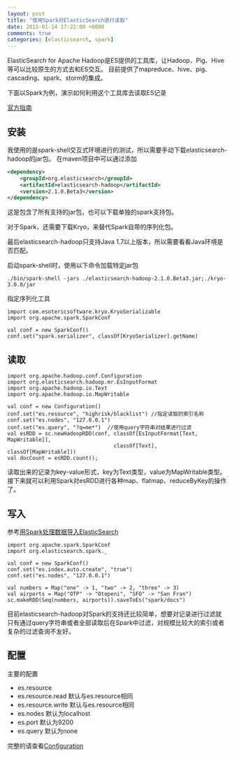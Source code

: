 ```yaml
---
layout: post
title: "使用Spark对ElasticSearch进行读取"
date: 2015-01-14 17:22:00 +0800
comments: true
categories: [elasticsearch, spark]
---
```


ElasticSearch for Apache Hadoop是ES提供的工具库，让Hadoop、Pig、Hive等可以比较原生的方式去和ES交互。
目前提供了mapreduce、hive、pig、cascading、spark、storm的集成。

下面以Spark为例，演示如何利用这个工具库去读取ES记录

[官方指南](http://www.elasticsearch.org/guide/en/elasticsearch/hadoop/current/spark.html)

## 安装
我使用的是spark-shell交互式环境进行的测试，所以需要手动下载elasticsearch-hadoop的jar包。
在maven项目中可以通过添加
```xml
<dependency>
    <groupId>org.elasticsearch</groupId>
    <artifactId>elasticsearch-hadoop</artifactId>
    <version>2.1.0.Beta3</version>
</dependency>
```

这是包含了所有支持的jar包，也可以下载单独的spark支持包。

对于Spark，还需要下载Kryo，来替代Spark自带的序列化包。

最后elasticsearch-hadoop只支持Java 1.7以上版本，所以需要看看Java环境是否匹配。

启动spark-shell时，使用以下命令加载特定jar包

```
./bin/spark-shell -jars ./elasticsearch-hadoop-2.1.0.Beta3.jar;./kryo-3.0.0/jar
```

指定序列化工具
```
import com.esotericsoftware.kryo.KryoSerializable
import org.apache.spark.SparkConf

val conf = new SparkConf()
conf.set("spark.serializer", classOf[KryoSerializer].getName)
```

## 读取
```
import org.apache.hadoop.conf.Configuration
import org.elasticsearch.hadoop.mr.EsInputFormat
import org.apache.hadoop.io.Text
import org.apache.hadoop.io.MapWritable

val conf = new Configuration()                          
conf.set("es.resource", "highrisk/blacklist") //指定读取的索引名称           
conf.set("es.nodes", "127.0.0.1")
conf.set("es.query", "?q=me*")  //使用query字符串对结果进行过滤                        
val esRDD = sc.newHadoopRDD(conf, classOf[EsInputFormat[Text, MapWritable]],     
                                  classOf[Text], classOf[MapWritable]))
val docCount = esRDD.count();
```
读取出来的记录为key-value形式，key为Text类型，value为MapWritable类型。
接下来就可以利用Spark对esRDD进行各种map、flatmap、reduceByKey的操作了。

## 写入
参考[用Spark处理数据导入ElasticSearch](http://chenlinux.com/2014/09/04/spark-to-elasticsearch/)
```
import org.apache.spark.SparkConf
import org.elasticsearch.spark._

val conf = new SparkConf()
conf.set("es.index.auto.create", "true")
conf.set("es.nodes", "127.0.0.1")

val numbers = Map("one" -> 1, "two" -> 2, "three" -> 3)
val airports = Map("OTP" -> "Otopeni", "SFO" -> "San Fran")
sc.makeRDD(Seq(numbers, airports)).saveToEs("spark/docs")

```

目前elasticsearch-hadoop对Spark的支持还比较简单，想要对记录进行过滤就只有通过query字符串或者全部读取后在Spark中过滤，对规模比较大的索引或者复杂的过滤查询不友好。

## 配置

主要的配置
* es.resource 
* es.resource.read    默认与es.resource相同
* es.resource.write   默认与es.resource相同
* es.nodes 默认为localhost
* es.port  默认为9200
* es.query 默认为none

完整的请查看[Configuration](http://www.elasticsearch.org/guide/en/elasticsearch/hadoop/current/configuration.html)

